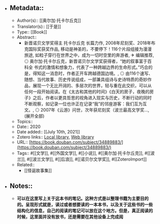 - ## Metadata::
    - Author(s):: [[奥尔加·托卡尔丘克]]
    - Translator(s):: [[于是]]
    - Type:: [[Book]]
    - Abstract::
        - 新晋诺贝文学奖得主 托卡尔丘克 长篇力作, 2008年尼刻奖、2018年布克国际奖获奖作品, 移动是神圣的，不要停下！116个片段组接为漫漫旅途, 如粒子穿行在世界之中，成为一切时空里的奔游者, ✈ 编辑推荐, ◎ 奥尔加·托卡尔丘克，新晋诺贝尔文学奖获得者，“她的叙事富于百科全 书式的激情和想象力，代表了一种跨越边界的生命形式。”巧合的是，得知这一消息时，作者正开车跨越德国边境。, ◎ 由116个速写、随想、当代故事、历史传说组成，一部兼具组诗与史诗特质的奇妙作品，展现一个无比开阔的、多层次的世界，轻与重在此交织，可以从任何一段开始阅读。在《太古和其他的时间》《白天的房子，夜晚的房子》之后，作者以更具哲思的视角进入现实与历史，不断行动的同时不断观察，如记录一位也许正在记录“我”的邻座游客：我们互为互文。, ◎ 2007年《云游》问世，次年获尼刻奖（波兰最高文学奖..., (展开全部)
    - Topics:: 
    - Date:: 2020
    - Date added:: [[July 10th, 2021]]
    - Zotero links:: [Local library](zotero://select/library/items/PSQVNTFH), [Web library](https://www.zotero.org/users/7147715/items/PSQVNTFH)
    - URL:: [https://book.douban.com/subject/34889883/](https://book.douban.com/subject/34889883/)
    - Tags:: #[[文学]], #[[外国文学]], #[[小说]], #[[奥尔加·托卡尔丘克]], #[[波兰]], #[[波兰文学]], #[[后浪]], #[[诺贝尔文学奖]], #[[ZoteroImport]]
    - Related::
        - [[怪诞故事集]]
- ## Notes::
    - **可以在这里写上关于这本书的笔记。这种方式是以整理书籍为主要目的的。呈现形式就是，读过或者想要读的一本本书，以及关于这些书的一些结构化的信息，自己的阅读的笔记可以放在这个地方。但是，真正阅读的时候，这里面并没有放书，还是需要在其他设备上完成阅**
